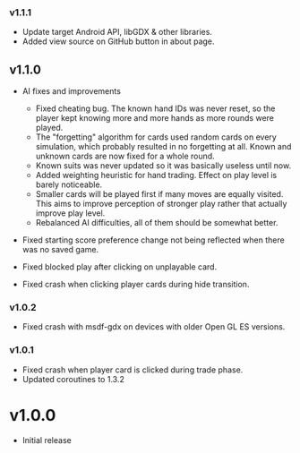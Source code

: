 ### v1.1.1

- Update target Android API, libGDX & other libraries.
- Added view source on GitHub button in about page.

## v1.1.0
- AI fixes and improvements
    - Fixed cheating bug. The known hand IDs was never reset, so the player
    kept knowing more and more hands as more rounds were played.
    - The "forgetting" algorithm for cards used random cards on every simulation,
    which probably resulted in no forgetting at all. Known and unknown cards are
    now fixed for a whole round.
    - Known suits was never updated so it was basically useless until now.
    - Added weighting heuristic for hand trading. Effect on play level is barely noticeable.
    - Smaller cards will be played first if many moves are equally visited. This aims
    to improve perception of stronger play rather that actually improve play level.
    - Rebalanced AI difficulties, all of them should be somewhat better.
    
- Fixed starting score preference change not being reflected when there was no saved game.
- Fixed blocked play after clicking on unplayable card.
- Fixed crash when clicking player cards during hide transition.

### v1.0.2
- Fixed crash with msdf-gdx on devices with older Open GL ES versions.

### v1.0.1
- Fixed crash when player card is clicked during trade phase.
- Updated coroutines to 1.3.2

# v1.0.0
- Initial release
